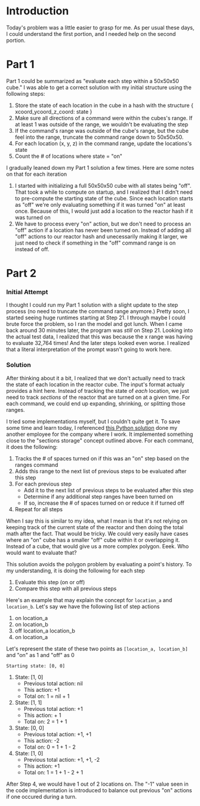 # Introduction
Today's problem was a little easier to grasp for me. As per usual these days, I could understand the first portion, and I needed help on the second portion. 

# Part 1
Part 1 could be summarized as "evaluate each step within a 50x50x50 cube." I was able to get a correct solution with my initial structure using the following steps:

1. Store the state of each location in the cube in a hash with the structure { xcoord_ycoord_z_coord: state }
2. Make sure all directions of a command were within the cubes's range. If at least 1 was outside of the range, we wouldn't be evaluating the step
3. If the command's range was outside of the cube's range, but the cube feel into the range, truncate the command range down to 50x50x50.
4. For each location (x, y, z) in the command range, update the locations's state
5. Count the # of locations where state = "on"

I gradually leaned down my Part 1 solution a few times. Here are some notes on that for each iteration
1. I started with initializing a full 50x50x50 cube with all states being "off". That took a while to compute on startup, and I realized that I didn't need to pre-compute the starting state of the cube. Since each location starts as "off" we're only evaluating something if it was turned "on" at least once. Because of this, I would just add a location to the reactor hash if it was turned on
2. We have to process every "on" action, but we don't need to process an "off" action if a location has never been turned on. Instead of adding all "off" actions to our reactor hash and unecessarily making it larger, we just need to check if something in the "off" command range is on instead of off.

# Part 2
### Initial Attempt
I thought I could run my Part 1 solution with a slight update to the step process (no need to truncate the command range anymore.) Pretty soon, I started seeing huge runtimes starting at Step 21. I through maybe I could brute force the problem, so I ran the model and got lunch. When I came back around 30 minutes later, the program was _still_ on Step 21. Looking into the actual test data, I realized that this was because the x range was having to evaluate 32,764 times! And the later steps looked even worse. I realized that a literal interpretation of the prompt wasn't going to work here.

### Solution 
After thinking about it a bit, I realized that we don't actually need to track the state of each location in the reactor cube. The input's format actualy provides a hint here. Instead of tracking the state of _each_ location, we just need to track _sections_ of the reactor that are turned on at a given time. For each command, we could end up expanding, shrinking, or splitting those ranges.

I tried some implementations myself, but I couldn't quite get it. To save some time and learn today, I referenced [this Python solution](https://github.com/purple4reina/advent-of-code-2021/blob/main/day22/day.py) done my another employee for the company where I work. It implemented something close to the "sections storage" concept outlined above. For each command, it does the following:

1. Tracks the # of spaces turned on if this was an "on" step based on the ranges command
2. Adds this range to the next list of previous steps to be evaluated after this step
3. For each previous step
    - Add it to the next list of previous steps to be evaluated after this step
    - Determine if any additional step ranges have been turned on
    - If so, increase the # of spaces turned on or reduce it if turned off
5. Repeat for all steps

When I say this is similar to my idea, what I mean is that it's not relying on keeping track of the current state of the reactor and then doing the total math after the fact. That would be tricky. We could very easily have cases where an "on" cube has a smaller "off" cube within it or overlapping it. Instead of a cube, that would give us a more complex polygon. Eeek. Who would want to evaluate that?

This solution avoids the polygon problem by evaluating a point's history. To my understanding, it is doing the following for each step
1. Evaluate this step (on or off)
2. Compare this step with all previous steps

Here's an example that may explain the concept for `location_a` and `location_b`. Let's say we have the following list of step actions
1. on location_a
2. on location_b
3. off location_a location_b
4. on location_a

Let's represent the state of these two points as `[location_a, location_b]` and "on" as 1 and "off" as 0

`Starting state: [0, 0]`
1. State: [1, 0]
    - Previous total action: nil
    - This action: +1
    - Total on: 1 = nil + 1
2. State: [1, 1]
    - Previous total action: +1
    - This action: + 1
    - Total on: 2 = 1 + 1
3. State: [0, 0]
    - Previous total action: +1, +1
    - This action: -2
    - Total on: 0 = 1 + 1 - 2
4. State: [1, 0]
    - Previous total action: +1, +1, -2
    - This action: +1
    - Total on: 1 = 1 + 1 - 2 + 1

After Step 4, we would have 1 out of 2 locations on. The "-1" value seen in the code implementation is introduced to balance out previous "on" actions if one occured during a turn.
